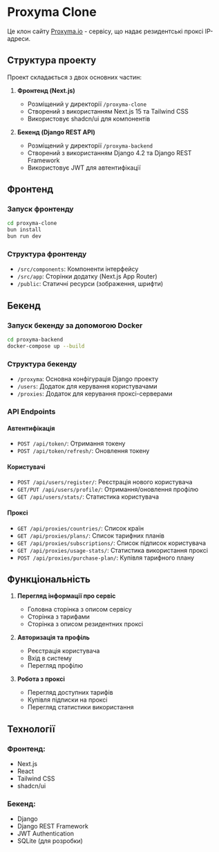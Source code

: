 # Proxyma Clone

Це клон сайту [Proxyma.io](https://proxyma.io/) - сервісу, що надає резидентські проксі IP-адреси.

## Структура проекту

Проект складається з двох основних частин:

1. **Фронтенд (Next.js)**
   - Розміщений у директорії `/proxyma-clone`
   - Створений з використанням Next.js 15 та Tailwind CSS
   - Використовує shadcn/ui для компонентів

2. **Бекенд (Django REST API)**
   - Розміщений у директорії `/proxyma-backend`
   - Створений з використанням Django 4.2 та Django REST Framework
   - Використовує JWT для автентифікації

## Фронтенд

### Запуск фронтенду

```bash
cd proxyma-clone
bun install
bun run dev
```

### Структура фронтенду

- `/src/components`: Компоненти інтерфейсу
- `/src/app`: Сторінки додатку (Next.js App Router)
- `/public`: Статичні ресурси (зображення, шрифти)

## Бекенд

### Запуск бекенду за допомогою Docker

```bash
cd proxyma-backend
docker-compose up --build
```

### Структура бекенду

- `/proxyma`: Основна конфігурація Django проекту
- `/users`: Додаток для керування користувачами
- `/proxies`: Додаток для керування проксі-серверами

### API Endpoints

#### Автентифікація
- `POST /api/token/`: Отримання токену
- `POST /api/token/refresh/`: Оновлення токену

#### Користувачі
- `POST /api/users/register/`: Реєстрація нового користувача
- `GET/PUT /api/users/profile/`: Отримання/оновлення профілю
- `GET /api/users/stats/`: Статистика користувача

#### Проксі
- `GET /api/proxies/countries/`: Список країн
- `GET /api/proxies/plans/`: Список тарифних планів
- `GET /api/proxies/subscriptions/`: Список підписок користувача
- `GET /api/proxies/usage-stats/`: Статистика використання проксі
- `POST /api/proxies/purchase-plan/`: Купівля тарифного плану

## Функціональність

1. **Перегляд інформації про сервіс**
   - Головна сторінка з описом сервісу
   - Сторінка з тарифами
   - Сторінка з описом резидентних проксі

2. **Авторизація та профіль**
   - Реєстрація користувача
   - Вхід в систему
   - Перегляд профілю

3. **Робота з проксі**
   - Перегляд доступних тарифів
   - Купівля підписки на проксі
   - Перегляд статистики використання

## Технології

### Фронтенд:
- Next.js
- React
- Tailwind CSS
- shadcn/ui

### Бекенд:
- Django
- Django REST Framework
- JWT Authentication
- SQLite (для розробки)
